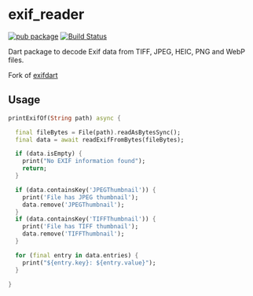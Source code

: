 # exif_reader

[![pub package](https://img.shields.io/pub/v/exif_reader.svg)](https://pub.dev/packages/exif_reader)
[![Build Status](https://github.com/mgenware/exif_reader/workflows/Build/badge.svg)](https://github.com/mgenware/exif_reader/actions)

Dart package to decode Exif data from TIFF, JPEG, HEIC, PNG and WebP files.

Fork of [exifdart](https://github.com/bigflood/dartexif)

## Usage

```dart
printExifOf(String path) async {

  final fileBytes = File(path).readAsBytesSync();
  final data = await readExifFromBytes(fileBytes);

  if (data.isEmpty) {
    print("No EXIF information found");
    return;
  }

  if (data.containsKey('JPEGThumbnail')) {
    print('File has JPEG thumbnail');
    data.remove('JPEGThumbnail');
  }
  if (data.containsKey('TIFFThumbnail')) {
    print('File has TIFF thumbnail');
    data.remove('TIFFThumbnail');
  }

  for (final entry in data.entries) {
    print("${entry.key}: ${entry.value}");
  }

}
```
